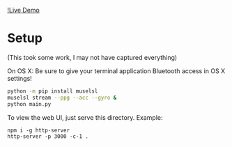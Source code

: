 [!Live Demo](live-monitor.gif)

# Setup
(This took some work, I may not have captured everything)

On OS X: Be sure to give your terminal application Bluetooth access in OS X settings!

```bash
python -m pip install muselsl
muselsl stream --ppg --acc --gyro &
python main.py
```

To view the web UI, just serve this directory. Example:
```
npm i -g http-server
http-server -p 3000 -c-1 .
```
